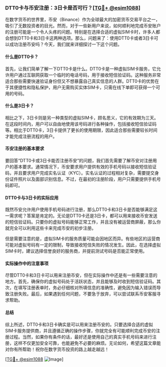 ### DTT0卡与币安注册：3日卡是否可行？[[TG💪+ @esim1088](https://t.me/s/esim1088)]

在数字货币的世界里，币安（Binance）作为全球最大的加密货币交易平台之一，吸引了无数投资者的目光。然而，对于一些新用户来说，如何顺利地完成币安账户的注册可能是一个令人头疼的问题。特别是在选择合适的虚拟SIM卡时，许多人都会想到DTT0卡和3日卡这两种选项。那么，问题来了：使用DTT0卡或者3日卡可以成功注册币安吗？今天，我们就来详细探讨一下这个问题。

#### 什么是DTT0卡？

首先，让我们简单了解一下DTT0卡是什么。DTT0卡是一种虚拟SIM卡服务，它允许用户通过互联网获取一个临时的电话号码，用于接收短信验证码。这种服务非常适合那些需要快速验证身份但又不想暴露自己真实信息的人群。DTT0卡的优势在于其便捷性和隐私保护，用户无需购买实体SIM卡，只需在线下单即可获得一个可用的号码。

#### 什么是3日卡？

相比之下，3日卡则是另一种类型的虚拟SIM卡，顾名思义，它的有效期为三天。在这段时间内，用户可以自由地使用该号码进行各种操作，包括接收短信验证码等。相比于DTT0卡，3日卡提供了更长的使用期限，因此适合那些需要较长时间才能完成注册流程的用户。

#### 币安注册的基本要求

要回答“DTT0卡或3日卡能否注册币安”的问题，我们首先需要了解币安对注册用户的基本要求。通常情况下，币安要求用户提供有效的手机号码以接收短信验证码，并且要求用户完成实名认证（KYC）。实名认证的过程相对复杂，需要提交身份证件照片以及面部识别信息。不过，在最初的注册阶段，用户只需要提供手机号码即可。

#### DTT0卡与3日卡的实际应用

既然币安允许用户使用手机号码进行注册，那么DTT0卡和3日卡是否能够满足这一需求呢？答案是肯定的。无论是DTT0卡还是3日卡，都可以用来接收币安发送的短信验证码。只要你的虚拟号码能够正常工作，并且没有被运营商屏蔽，那么你就完全可以利用这些卡来完成币安的初步注册。

但是需要注意的是，虚拟SIM卡的服务质量可能会因地区而异。有些地区的运营商可能对虚拟号码有一定的限制，导致接收短信失败的情况发生。因此，在选择虚拟SIM卡时，建议选择信誉良好的服务商，并提前测试号码是否能正常使用。

#### 实际操作中的注意事项

尽管DTT0卡和3日卡可以用来注册币安，但在实际操作中还是有一些需要注意的地方。首先，确保你的虚拟号码处于活跃状态，并且能够及时收到短信验证码。其次，在填写注册表单时，务必仔细核对所填信息的准确性，避免因为输入错误而导致注册失败。最后，如果遇到任何问题，不要急于放弃，可以尝试联系币安客服寻求帮助。

#### 总结

综上所述，DTT0卡和3日卡确实是可以用来注册币安的。只要选择合适的虚拟SIM卡服务提供商，并且遵循正确的操作步骤，你就完全有可能顺利完成币安的注册过程。当然，如果你有条件的话，最好还是使用自己的真实手机号码来进行注册，这样不仅更加安全可靠，也能避免不必要的麻烦。无论如何，希望这篇文章能对你有所帮助！祝你在数字货币投资的路上越走越远！

[[TG💪+ @esim1088](https://t.me/s/esim1088) ![Image](https://i.postimg.cc/4NQfJmqS/Snipaste-2025-05-13-00-14-12.png)]